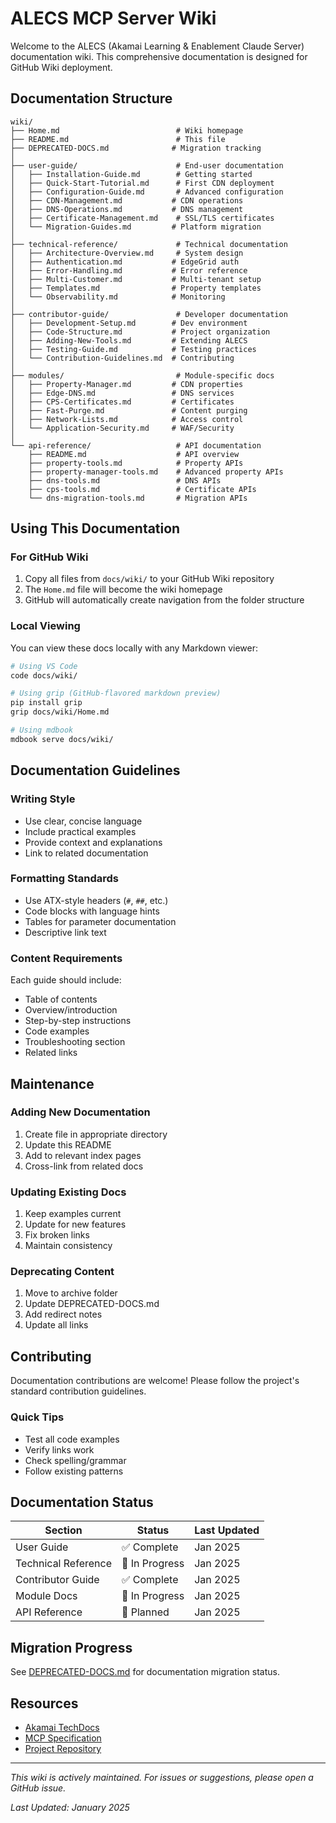 # ALECS MCP Server Wiki

Welcome to the ALECS (Akamai Learning & Enablement Claude Server) documentation wiki. This comprehensive documentation is designed for GitHub Wiki deployment.

## Documentation Structure

```
wiki/
├── Home.md                          # Wiki homepage
├── README.md                        # This file
├── DEPRECATED-DOCS.md              # Migration tracking
│
├── user-guide/                      # End-user documentation
│   ├── Installation-Guide.md        # Getting started
│   ├── Quick-Start-Tutorial.md      # First CDN deployment
│   ├── Configuration-Guide.md       # Advanced configuration
│   ├── CDN-Management.md           # CDN operations
│   ├── DNS-Operations.md           # DNS management
│   ├── Certificate-Management.md    # SSL/TLS certificates
│   └── Migration-Guides.md         # Platform migration
│
├── technical-reference/             # Technical documentation
│   ├── Architecture-Overview.md     # System design
│   ├── Authentication.md           # EdgeGrid auth
│   ├── Error-Handling.md           # Error reference
│   ├── Multi-Customer.md           # Multi-tenant setup
│   ├── Templates.md                # Property templates
│   └── Observability.md            # Monitoring
│
├── contributor-guide/               # Developer documentation
│   ├── Development-Setup.md        # Dev environment
│   ├── Code-Structure.md           # Project organization
│   ├── Adding-New-Tools.md         # Extending ALECS
│   ├── Testing-Guide.md            # Testing practices
│   └── Contribution-Guidelines.md  # Contributing
│
├── modules/                         # Module-specific docs
│   ├── Property-Manager.md         # CDN properties
│   ├── Edge-DNS.md                 # DNS services
│   ├── CPS-Certificates.md         # Certificates
│   ├── Fast-Purge.md               # Content purging
│   ├── Network-Lists.md            # Access control
│   └── Application-Security.md     # WAF/Security
│
└── api-reference/                   # API documentation
    ├── README.md                    # API overview
    ├── property-tools.md            # Property APIs
    ├── property-manager-tools.md    # Advanced property APIs
    ├── dns-tools.md                 # DNS APIs
    ├── cps-tools.md                 # Certificate APIs
    └── dns-migration-tools.md       # Migration APIs
```

## Using This Documentation

### For GitHub Wiki

1. Copy all files from `docs/wiki/` to your GitHub Wiki repository
2. The `Home.md` file will become the wiki homepage
3. GitHub will automatically create navigation from the folder structure

### Local Viewing

You can view these docs locally with any Markdown viewer:

```bash
# Using VS Code
code docs/wiki/

# Using grip (GitHub-flavored markdown preview)
pip install grip
grip docs/wiki/Home.md

# Using mdbook
mdbook serve docs/wiki/
```

## Documentation Guidelines

### Writing Style

- Use clear, concise language
- Include practical examples
- Provide context and explanations
- Link to related documentation

### Formatting Standards

- Use ATX-style headers (`#`, `##`, etc.)
- Code blocks with language hints
- Tables for parameter documentation
- Descriptive link text

### Content Requirements

Each guide should include:
- Table of contents
- Overview/introduction
- Step-by-step instructions
- Code examples
- Troubleshooting section
- Related links

## Maintenance

### Adding New Documentation

1. Create file in appropriate directory
2. Update this README
3. Add to relevant index pages
4. Cross-link from related docs

### Updating Existing Docs

1. Keep examples current
2. Update for new features
3. Fix broken links
4. Maintain consistency

### Deprecating Content

1. Move to archive folder
2. Update DEPRECATED-DOCS.md
3. Add redirect notes
4. Update all links

## Contributing

Documentation contributions are welcome! Please follow the project's standard contribution guidelines.

### Quick Tips

- Test all code examples
- Verify links work
- Check spelling/grammar
- Follow existing patterns

## Documentation Status

| Section | Status | Last Updated |
|---------|--------|--------------|
| User Guide | ✅ Complete | Jan 2025 |
| Technical Reference | 🚧 In Progress | Jan 2025 |
| Contributor Guide | ✅ Complete | Jan 2025 |
| Module Docs | 🚧 In Progress | Jan 2025 |
| API Reference | 📝 Planned | Jan 2025 |

## Migration Progress

See [DEPRECATED-DOCS.md](./DEPRECATED-DOCS.md) for documentation migration status.

## Resources

- [Akamai TechDocs](https://techdocs.akamai.com)
- [MCP Specification](https://modelcontextprotocol.org)
- [Project Repository](https://github.com/your-org/alecs-mcp-server-akamai)

---

*This wiki is actively maintained. For issues or suggestions, please open a GitHub issue.*

*Last Updated: January 2025*